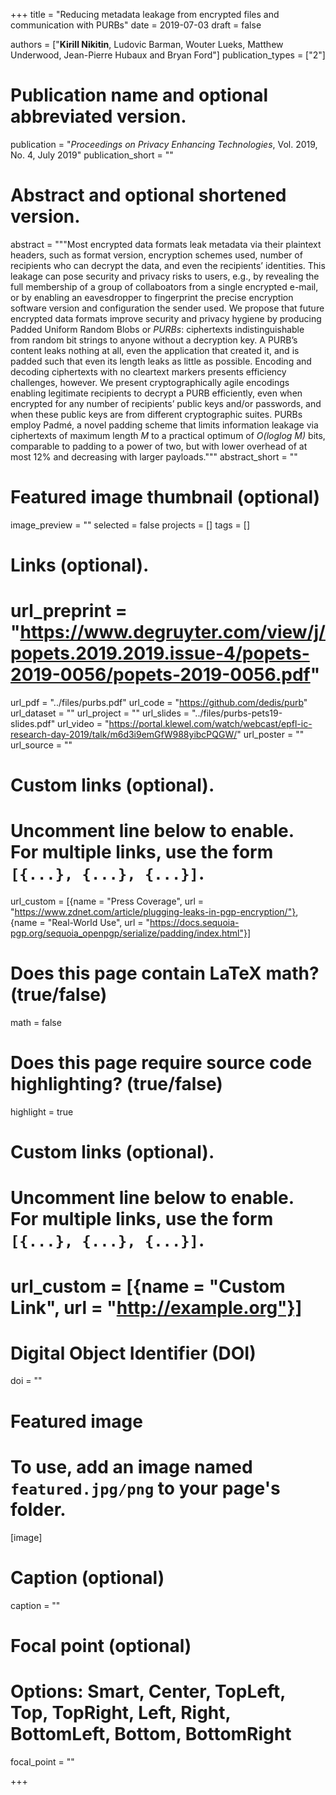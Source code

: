 +++
title = "Reducing metadata leakage from encrypted files and communication with PURBs"
date = 2019-07-03
draft = false

authors = ["**Kirill Nikitin**, Ludovic Barman, Wouter Lueks, Matthew Underwood, Jean-Pierre Hubaux and Bryan Ford"]
publication_types = ["2"]

# Publication name and optional abbreviated version.
publication = "*Proceedings on Privacy Enhancing Technologies*, Vol. 2019, No. 4, July 2019"
publication_short = ""

# Abstract and optional shortened version.
abstract = """Most encrypted data formats leak metadata via their plaintext headers, such as format version, encryption
              schemes used, number of recipients who can decrypt the data, and even the recipients’ identities. This 
              leakage can pose security and privacy risks to users, e.g., by revealing the full membership of a group of 
              collaboators from a single encrypted e-mail, or by enabling an eavesdropper to fingerprint the precise 
              encryption software version and configuration the sender used.
              We propose that future encrypted data formats improve security and privacy hygiene by producing Padded 
              Uniform Random Blobs or _PURBs_: ciphertexts indistinguishable from random bit strings to anyone without a 
              decryption key. A PURB’s content leaks nothing at all, even the application that created it, and is padded 
              such that even its length leaks as little as possible. Encoding and decoding ciphertexts with no cleartext 
              markers presents efficiency challenges, however. We present cryptographically agile encodings enabling 
              legitimate recipients to decrypt a PURB efficiently, even when encrypted for any number of recipients’ 
              public keys and/or passwords, and when these public keys are from different cryptographic suites. PURBs 
              employ Padmé, a novel padding scheme that limits information leakage via ciphertexts of maximum length _M_
               to a practical optimum of _O(loglog M)_ bits, comparable to padding to a power of two, but with lower 
               overhead of at most 12% and decreasing with larger payloads."""
abstract_short = ""

# Featured image thumbnail (optional)
image_preview = ""
selected = false
projects = []
tags = []

# Links (optional).
# url_preprint = "https://www.degruyter.com/view/j/popets.2019.2019.issue-4/popets-2019-0056/popets-2019-0056.pdf"
url_pdf = "../files/purbs.pdf"
url_code = "https://github.com/dedis/purb"
url_dataset = ""
url_project = ""
url_slides = "../files/purbs-pets19-slides.pdf"
url_video = "https://portal.klewel.com/watch/webcast/epfl-ic-research-day-2019/talk/m6d3i9emGfW988yibcPQGW/"
url_poster = ""
url_source = ""

# Custom links (optional).
#   Uncomment line below to enable. For multiple links, use the form `[{...}, {...}, {...}]`.
url_custom = [{name = "Press Coverage", url = "https://www.zdnet.com/article/plugging-leaks-in-pgp-encryption/"}, 
{name = "Real-World Use", url = "https://docs.sequoia-pgp.org/sequoia_openpgp/serialize/padding/index.html"}]

# Does this page contain LaTeX math? (true/false)
math = false

# Does this page require source code highlighting? (true/false)
highlight = true

# Custom links (optional).
#   Uncomment line below to enable. For multiple links, use the form `[{...}, {...}, {...}]`.
# url_custom = [{name = "Custom Link", url = "http://example.org"}]

# Digital Object Identifier (DOI)
doi = ""

# Featured image
# To use, add an image named `featured.jpg/png` to your page's folder. 
[image]
  # Caption (optional)
  caption = ""

  # Focal point (optional)
  # Options: Smart, Center, TopLeft, Top, TopRight, Left, Right, BottomLeft, Bottom, BottomRight
  focal_point = ""

+++
